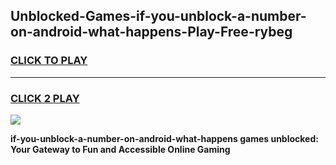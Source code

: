 
## Unblocked-Games-if-you-unblock-a-number-on-android-what-happens-Play-Free-rybeg
<h3>
<a href="https://premium76.site?title=if-you-unblock-a-number-on-android-what-happens&ref=20M">CLICK TO PLAY</a></h3>
<hr>

<h3>
<a href="https://premium76.site?title=if-you-unblock-a-number-on-android-what-happens&ref=20M">CLICK 2 PLAY</a>
  
</h3>

<a href="https://premium76.site?title=if-you-unblock-a-number-on-android-what-happens&ref=19M"><img src="https://clearcache.store/games.png"></a>


**if-you-unblock-a-number-on-android-what-happens games unblocked: Your Gateway to Fun and Accessible Online Gaming**
